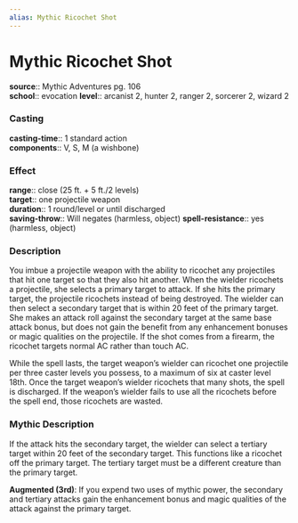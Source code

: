 ```yaml
---
alias: Mythic Ricochet Shot
---
```


# Mythic Ricochet Shot

**source**:: Mythic Adventures pg. 106  
**school**:: evocation
**level**:: arcanist 2, hunter 2, ranger 2, sorcerer 2, wizard 2

### Casting 

**casting-time**:: 1 standard action  
**components**:: V, S, M (a wishbone)

### Effect 

**range**:: close (25 ft. + 5 ft./2 levels)  
**target**:: one projectile weapon  
**duration**:: 1 round/level or until discharged  
**saving-throw**:: Will negates (harmless, object)
**spell-resistance**:: yes (harmless, object)

### Description 

You imbue a projectile weapon with the ability to ricochet any projectiles that hit one target so that they also hit another. When the wielder ricochets a projectile, she selects a primary target to attack. If she hits the primary target, the projectile ricochets instead of being destroyed. The wielder can then select a secondary target that is within 20 feet of the primary target. She makes an attack roll against the secondary target at the same base attack bonus, but does not gain the benefit from any enhancement bonuses or magic qualities on the projectile. If the shot comes from a firearm, the ricochet targets normal AC rather than touch AC.  
  
While the spell lasts, the target weapon’s wielder can ricochet one projectile per three caster levels you possess, to a maximum of six at caster level 18th. Once the target weapon’s wielder ricochets that many shots, the spell is discharged. If the weapon’s wielder fails to use all the ricochets before the spell end, those ricochets are wasted.

### Mythic Description

If the attack hits the secondary target, the wielder can select a tertiary target within 20 feet of the secondary target. This functions like a ricochet off the primary target. The tertiary target must be a different creature than the primary target.  
  
**Augmented (3rd)**: If you expend two uses of mythic power, the secondary and tertiary attacks gain the enhancement bonus and magic qualities of the attack against the primary target.
